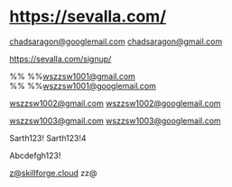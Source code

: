 # https://sevalla.com/

chadsaragon@googlemail.com
chadsaragon@gmail.com

https://sevalla.com/signup/

%%  %%wszzsw1001@gmail.com  
%%  %%wszzsw1001@googlemail.com

wszzsw1002@gmail.com
wszzsw1002@googlemail.com

wszzsw1003@gmail.com
wszzsw1003@googlemail.com

Sarth123!
Sarth123!4

Abcdefgh123!

z@skillforge.cloud
zz@
